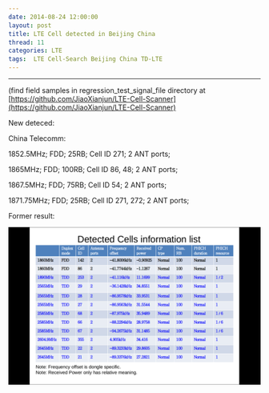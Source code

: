 ```yaml
---
date: 2014-08-24 12:00:00
layout: post
title: LTE Cell detected in Beijing China
thread: 11
categories: LTE
tags:  LTE Cell-Search Beijing China TD-LTE
---
```


-----------------------------------------------------------------------------------

(find field samples in regression_test_signal_file directory at [https://github.com/JiaoXianjun/LTE-Cell-Scanner](https://github.com/JiaoXianjun/LTE-Cell-Scanner)

New deteced:

China Telecomm:

1852.5MHz;  FDD;  25RB;   Cell ID 271;      2 ANT ports;

1865MHz;    FDD;  100RB;  Cell ID 86, 48;   2 ANT ports;

1867.5MHz;  FDD;  75RB;   Cell ID 54;       2 ANT ports;

1871.75MHz; FDD;  25RB;   Cell ID 271, 272; 2 ANT ports;

Former result:

![](../media/initial-cells-get-in-beijing.png)
